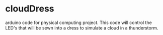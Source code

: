 cloudDress
==========

arduino code for physical computing project.  This code will control the LED's that will be sewn into a dress to simulate a cloud in a thunderstorm.

